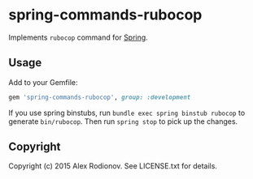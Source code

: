 # spring-commands-rubocop

Implements `rubocop` command for [Spring](https://github.com/rails/spring).

## Usage

Add to your Gemfile:

``` ruby
gem 'spring-commands-rubocop', group: :development
```

If you use spring binstubs, run `bundle exec spring binstub rubocop` to generate `bin/rubocop`.
Then run `spring stop` to pick up the changes.

## Copyright

Copyright (c) 2015 Alex Rodionov. See LICENSE.txt for details.
